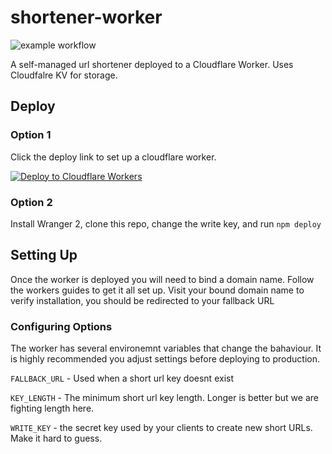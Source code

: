 # shortener-worker
![example workflow](https://github.com/jmazur/shortener-worker/actions/workflows/node.js.yml/badge.svg?label=build)

A self-managed url shortener deployed to a Cloudflare Worker. Uses Cloudfalre KV for storage.

## Deploy
### Option 1
Click the deploy link to set up a cloudflare worker.

[![Deploy to Cloudflare Workers](https://deploy.workers.cloudflare.com/button)](https://deploy.workers.cloudflare.com/?url=https://github.com/jmazur/shortener-worker)

### Option 2
Install Wranger 2, clone this repo, change the write key, and run `npm deploy`

## Setting Up
Once the worker is deployed you will need to bind a domain name. Follow the workers guides to get it all set up. Visit your bound domain name to verify installation, you should be redirected to your fallback URL

### Configuring Options
The worker has several environemnt variables that change the bahaviour. It is highly recommended you adjust settings before deploying to production.

`FALLBACK_URL` - Used when a short url key doesnt exist

`KEY_LENGTH` - The minimum short url key length. Longer is better but we are fighting length here. 

`WRITE_KEY` - the secret key used by your clients to create new short URLs. Make it hard to guess.
